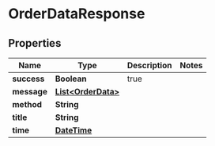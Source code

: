 
# OrderDataResponse

## Properties
Name | Type | Description | Notes
------------ | ------------- | ------------- | -------------
**success** | **Boolean** | true | 
**message** | [**List&lt;OrderData&gt;**](OrderData.md) |  | 
**method** | **String** |  | 
**title** | **String** |  | 
**time** | [**DateTime**](DateTime.md) |  | 



